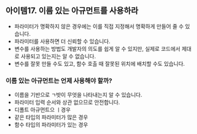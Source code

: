 ## 아이템17. 이름 있는 아규먼트를 사용하라
- 파라미터가 명확하지 않은 경우에는 이를 직접 지정해서 명확하게 만들어 줄 수 있습니다.
- 파라미터를 사용하면 더 신뢰할 수 있습니다.
- 변수를 사용하는 방법도 개발자의 의도를 쉽게 알 수 있지만, 실제로 코드에서 제대로 사용되고 있는지는 알 수 없습니다.
- 변수를 잘못 만들 수도 있고, 함수 호출 때 잘못된 위치에 배치할 수도 있습니다.

### 이름 있는 아규먼트는 언제 사용해야 할까?
- 이름을 기반으로 ㄱ밧이 무엇을 나타내는지 알 수 있습니다.
- 파라미터 입력 순서와 상관 없으므로 안전합니다.
- 디폴트 아규먼트으 ㅣ경우
- 같은 타입의 파라미터가 많은 경우
- 함수 타입의 파라미터가 있는 경우